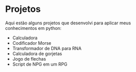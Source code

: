 # Projetos

Aqui estão alguns projetos que desenvolvi para aplicar meus conhecimentos em python:
- Calculadora
- Codificador Morse
- Transformador de DNA para RNA
- Calculadora de gorjetas
- Jogo de flechas
- Script de NPG em um RPG
